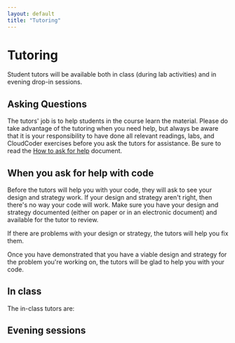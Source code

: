 ```yaml
---
layout: default
title: "Tutoring"
---
```


# Tutoring

Student tutors will be available both in class (during lab activities) and in evening drop-in sessions.

## Asking Questions

The tutors' job is to help students in the course learn the material.  Please do take advantage of the tutoring when you need help, but always be aware that it is your responsibility to have done all relevant readings, labs, and CloudCoder exercises before you ask the tutors for assistance.  Be sure to read the [How to ask for help](http://faculty.ycp.edu/~dhovemey/askingForHelp.html) document.

## When you ask for help with code

Before the tutors will help you with your code, they will ask to see your design and strategy work.  If your design and strategy aren't right, then there's no way your code will work.  Make sure you have your design and strategy documented (either on paper or in an electronic document) and available for the tutor to review.

If there are problems with your design or strategy, the tutors will help you fix them.

Once you have demonstrated that you have a viable design and strategy for the problem you're working on, the tutors will be glad to help you with your code.

## In class

The in-class tutors are:

<!--
* Section 101 (8:45-9:15): Alyssa McDevitt (T), Jason Constantine (R)
* Section 102 (10:15-10:45): Rob Politi (T), Jason Constantine (R)
* Section 103 (11:45-12:15): Andrew Georgiou (T), Mikayla Trost (R)
-->

## Evening sessions

<!--
Monday - Thursday evening drop-in hours are 6:00-8:30 PM, in KEC 119.

**Important**: Be aware that the evening sessions can be very busy close to an assignment deadline.  Your best bet is to *start assignments early* and *ask questions early* to avoid the rush.

The evening tutors are:

* Monday (6:00-8:30): Jason Constantine, Madison Tibbett
* Tuesday (6:00-8:30): Dylan Bieber, Trevor Gerst
* Wednesday (6:00-8:30): Alyssa McDevitt, Mikayla Trost
* Thursday (6:00-8:30): Dylan Bieber, Andrew Georgiou
-->

<!-- vim:set wrap: ­-->
<!-- vim:set linebreak: -->
<!-- vim:set nolist: -->
